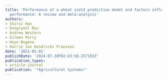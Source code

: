 ```yaml
---
title: 'Performance of a wheat yield prediction model and factors influencing the
  performance: A review and meta-analysis'
authors:
- Shirui Hao
- Dongryeol Ryu
- Andrew Western
- Eileen Perry
- Heye Bogena
- Harrie Jan Hendricks Franssen
date: '2021-01-01'
publishDate: '2024-07-30T02:43:50.257193Z'
publication_types:
- article-journal
publication: '*Agricultural Systems*'
---
```

